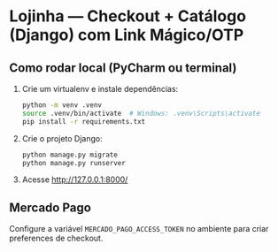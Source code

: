 # Lojinha — Checkout + Catálogo (Django) com Link Mágico/OTP

## Como rodar local (PyCharm ou terminal)
1. Crie um virtualenv e instale dependências:
   ```bash
   python -m venv .venv
   source .venv/bin/activate  # Windows: .venv\Scripts\activate
   pip install -r requirements.txt
   ```
2. Crie o projeto Django:
   ```bash
   python manage.py migrate
   python manage.py runserver
   ```
3. Acesse http://127.0.0.1:8000/

## Mercado Pago
Configure a variável `MERCADO_PAGO_ACCESS_TOKEN` no ambiente para criar preferences de checkout.
